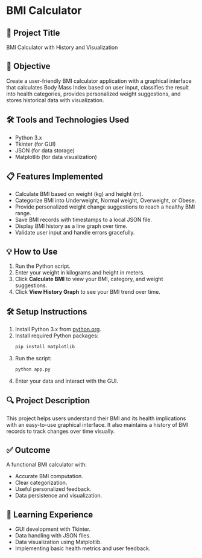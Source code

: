# BMI Calculator

## 🚀 Project Title
BMI Calculator with History and Visualization

## 🎯 Objective
Create a user-friendly BMI calculator application with a graphical interface that calculates Body Mass Index based on user input, classifies the result into health categories, provides personalized weight suggestions, and stores historical data with visualization.

## 🛠 Tools and Technologies Used
- Python 3.x
- Tkinter (for GUI)
- JSON (for data storage)
- Matplotlib (for data visualization)

## 📋 Features Implemented
- Calculate BMI based on weight (kg) and height (m).
- Categorize BMI into Underweight, Normal weight, Overweight, or Obese.
- Provide personalized weight change suggestions to reach a healthy BMI range.
- Save BMI records with timestamps to a local JSON file.
- Display BMI history as a line graph over time.
- Validate user input and handle errors gracefully.

## 💡 How to Use
1. Run the Python script.
2. Enter your weight in kilograms and height in meters.
3. Click **Calculate BMI** to view your BMI, category, and weight suggestions.
4. Click **View History Graph** to see your BMI trend over time.

## 🛠 Setup Instructions
1. Install Python 3.x from [python.org](https://www.python.org/downloads/).
2. Install required Python packages:
    ```bash
    pip install matplotlib
    ```
3. Run the script:
    ```bash
    python app.py
    ```
4. Enter your data and interact with the GUI.

## 🔍 Project Description
This project helps users understand their BMI and its health implications with an easy-to-use graphical interface. It also maintains a history of BMI records to track changes over time visually.

## ✅ Outcome
A functional BMI calculator with:
- Accurate BMI computation.
- Clear categorization.
- Useful personalized feedback.
- Data persistence and visualization.

## 🧠 Learning Experience
- GUI development with Tkinter.
- Data handling with JSON files.
- Data visualization using Matplotlib.
- Implementing basic health metrics and user feedback.

